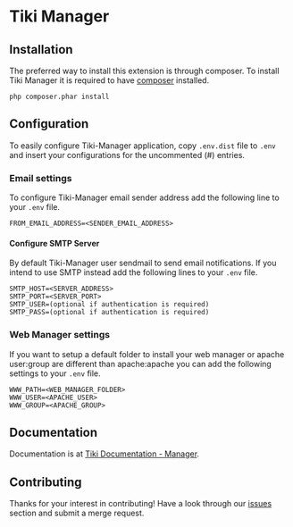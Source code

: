 # Tiki Manager

## Installation

The preferred way to install this extension is through composer.
To install Tiki Manager it is required to have [composer](https://getcomposer.org/download/) installed.

```
php composer.phar install
```

## Configuration

To easily configure Tiki-Manager application, copy `.env.dist` file to `.env` and insert your configurations for the uncommented (#) entries.

### Email settings
To configure Tiki-Manager email sender address add the following line to your `.env` file.
```
FROM_EMAIL_ADDRESS=<SENDER_EMAIL_ADDRESS>
```

#### Configure SMTP Server
By default Tiki-Manager user sendmail to send email notifications. If you intend to use SMTP instead add the following lines to your `.env` file.
```
SMTP_HOST=<SERVER_ADDRESS>
SMTP_PORT=<SERVER_PORT>
SMTP_USER=(optional if authentication is required)
SMTP_PASS=(optional if authentication is required)
```

### Web Manager settings
If you want to setup a default folder to install your web manager or apache user:group are different than apache:apache you can add the following settings to your `.env` file.
```
WWW_PATH=<WEB_MANAGER_FOLDER>
WWW_USER=<APACHE_USER>
WWW_GROUP=<APACHE_GROUP>
```

## Documentation

Documentation is at [Tiki Documentation - Manager](https://doc.tiki.org/Manager).

## Contributing

Thanks for your interest in contributing! Have a look through our [issues](https://gitlab.com/tikiwiki/tiki-manager/issues) section and submit a merge request.
